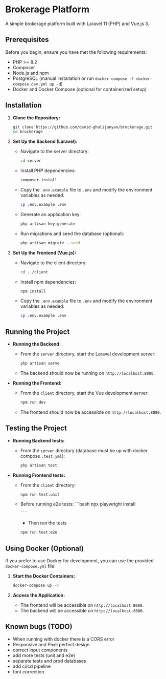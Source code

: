 # Brokerage Platform

A simple brokerage platform built with Laravel 11 (PHP) and Vue.js 3.

## Prerequisites

Before you begin, ensure you have met the following requirements:
- PHP >= 8.2
- Composer
- Node.js and npm
- PostgreSQL (manual installation or run `docker compose -f docker-compose.dev.yml up -d`)
- Docker and Docker Compose (optional for containerized setup)

## Installation

1. **Clone the Repository:**
   ```bash
   git clone https://github.com/david-ghulijanyan/brockerage.git
   cd brockerage
   ```

2. **Set Up the Backend (Laravel):**
   - Navigate to the server directory:
     ```bash
     cd server
     ```
   - Install PHP dependencies:
     ```bash
     composer install
     ```
   - Copy the `.env.example` file to `.env` and modify the environment variables as needed:
     ```bash
     cp .env.example .env
     ```
   - Generate an application key:
     ```bash
     php artisan key:generate
     ```
   - Run migrations and seed the database (optional):
     ```bash
     php artisan migrate --seed
     ```

3. **Set Up the Frontend (Vue.js):**
   - Navigate to the client directory:
     ```bash
     cd ../client
     ```
   - Install npm dependencies:
     ```bash
     npm install
     ```
   - Copy the `.env.example` file to `.env` and modify the environment variables as needed:
     ```bash
     cp .env.example .env
     ```

## Running the Project

- **Running the Backend:**
  - From the `server` directory, start the Laravel development server:
    ```bash
    php artisan serve
    ```
  - The backend should now be running on `http://localhost:8000`.

- **Running the Frontend:**
  - From the `client` directory, start the Vue development server:
    ```bash
    npm run dev
    ```
  - The frontend should now be accessible on `http://localhost:8080`.

## Testing the Project

- **Running Backend tests:**
  - From the `server` directory (database must be up with docker compose `.test.yml`):
    ```bash
    php artisan test
    ```

- **Running Frontend tests:**
  - From the `client` directory:
    ```bash
    npm run test:unit
    ```
  - Before running e2e tests:
		```bash
		npx playwright install

		```

	- Then run the tests
    ```bash
    npm run test:e2e

    ```

## Using Docker (Optional)

If you prefer to use Docker for development, you can use the provided `docker-compose.yml` file:

1. **Start the Docker Containers:**
   ```bash
   docker-compose up -d
   ```

2. **Access the Application:**
   - The frontend will be accessible on `http://localhost:8080`.
   - The backend will be accessible on `http://localhost:8000`.

## Known bugs (TODO)

- When running with docker there is a CORS error
- Responsive and Pixel perfect design
- correct input components
- add more tests (unit and e2e)
- separate tests and prod databases
- add ci/cd pipeline
- font correction